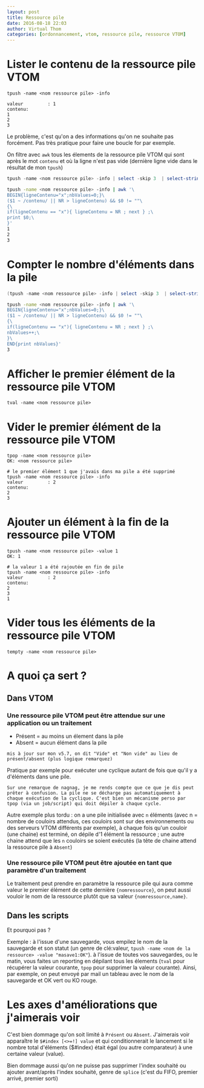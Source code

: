 ```yaml
---
layout: post
title: Ressource pile
date: 2016-08-18 22:03
author: Virtual Thom
categories: [ordonnancement, vtom, ressource pile, ressource VTOM]
---
```

# Lister le contenu de la ressource pile VTOM

`tpush -name <nom ressource pile> -info`

```
valeur         : 1
contenu:
1
2
3
```

Le problème, c'est qu'on a des informations qu'on ne souhaite pas forcément. Pas très pratique pour faire une boucle for par exemple.

On filtre avec `awk` tous les élements de la ressource pile VTOM qui sont après le mot `contenu` et où la ligne n'est pas vide (dernière ligne vide dans le résultat de mon `tpush`)

```powershell
tpush -name <nom ressource pile> -info | select -skip 3  | select-string -NotMatch "^$"
```

```bash
tpush -name <nom ressource pile> -info | awk '\
BEGIN{ligneContenu="x";nbValues=0;}\
($1 ~ /contenu/ || NR > ligneContenu) && $0 != ""\
{\
if(ligneContenu == "x"){ ligneContenu = NR ; next } ;\
print $0;\
}'
1
2
3
```

# Compter le nombre d'éléments dans la pile
```powershell
(tpush -name <nom ressource pile> -info | select -skip 3  | select-string -NotMatch "^$").count
```

```bash
tpush -name <nom ressource pile> -info | awk '\
BEGIN{ligneContenu="x";nbValues=0;}\
($1 ~ /contenu/ || NR > ligneContenu) && $0 != ""\
{\
if(ligneContenu == "x"){ ligneContenu = NR ; next } ;\
nbValues++;\
}\
END{print nbValues}'
3
```

# Afficher le premier élément de la ressource pile VTOM

`tval -name <nom ressource pile>`

# Vider le premier élément de la ressource pile VTOM

```
tpop -name <nom ressource pile>
OK: <nom ressource pile>

# le premier élément 1 que j'avais dans ma pile a été supprimé
tpush -name <nom ressource pile> -info
valeur         : 2
contenu:
2
3
```

# Ajouter un élément à la fin de la ressource pile VTOM

```
tpush -name <nom ressource pile> -value 1
OK: 1

# la valeur 1 a été rajoutée en fin de pile
tpush -name <nom ressource pile> -info
valeur         : 2
contenu:
2
3
1
```

# Vider tous les éléments de la ressource pile VTOM

`tempty -name <nom ressource pile>`

# A quoi ça sert ?

## Dans VTOM

### Une ressource pile VTOM peut être attendue sur une application ou un traitement

* Présent = au moins un élement dans la pile
* Absent = aucun élément dans la pile

`mis à jour sur mon v5.7, on dit "Vide" et "Non vide" au lieu de présent/absent (plus logique remarquez)`

Pratique par exemple pour exécuter une cyclique autant de fois que qu'il y a d'éléments dans une pile.

`Sur une remarque de nagnag, je me rends compte que ce que je dis peut prêter à confusion. La pile ne se décharge pas automatiquement à chaque exécution de la cyclique. C'est bien un mécanisme perso par tpop (via un job/script) qui doit dépiler à chaque cycle.`


Autre exemple plus tordu : on a une pile initialisée avec `n` éléments (avec n = nombre de couloirs attendus, ces couloirs sont sur des environnements ou des serveurs VTOM différents par exemple), à chaque fois qu'un couloir (une chaine) est terminé, on dépile d'1 élément la ressource ; une autre chaine attend que les `n` couloirs se soient exécutés (la tête de chaine attend la ressource pile à `Absent`)

### Une ressource pile VTOM peut être ajoutée en tant que paramètre d'un traitement

Le traitement peut prendre en paramètre la ressource pile qui aura comme valeur le premier élément de cette dernière `{nomressource}`, on peut aussi vouloir le nom de la ressource plutôt que sa valeur `{nomressource,name}`.

## Dans les scripts

Et pourquoi pas ?

Exemple : à l'issue d'une sauvegarde, vous empilez le nom de la sauvegarde et son statut (un genre de clé:valeur, `tpush -name <nom de la ressource> -value "masave1:OK"`). à l'issue de toutes vos sauvegardes, ou le matin, vous faites un reporting en dépilant tous les élements (`tval` pour récupérer la valeur courante, `tpop` pour supprimer la valeur courante). Ainsi, par exemple, on peut envoyé par mail un tableau avec le nom de la sauvegarde et OK vert ou KO rouge.

# Les axes d'améliorations que j'aimerais voir

C'est bien dommage qu'on soit limité à `Présent` ou `Absent`. J'aimerais voir apparaître le `$#index [<>=!] value` et qui conditionnerait le lancement si le nombre total d'éléments ($#index) était égal (ou autre comparateur) à une certaine valeur (value).

Bien dommage aussi qu'on ne puisse pas supprimer l'index souhaité ou ajouter avant/après l'index souhaité, genre de `splice` (c'est du FIFO, premier arrivé, premier sorti)
